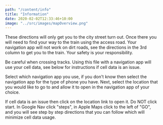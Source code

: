 ```yaml
---
path: "/content/info"
title: "Information"
date: 2020-02-02T12:33:46+10:00
image: "../src/images/mapOverview.png"
---
```


These directions will only get you to the city street turn out. Once there you will need to find your way to the train using the access road. Your navigation app will not work on dirt roads, see the directions in the 3rd column to get you to the train. Your safety is your responsibility.

Be careful when crossing tracks. Using this file with a navigation app will use your cell data, see below for instructions if cell data is an issue.

Select which navigation app you use, if you don't know then select the navigation app for the type of phone you have. Next, select the location that you would like to go to and allow it to open in the navigation app of your choice.

If cell data is an issue then click on the location link to open it. Do NOT click start. In Google Nav click "steps", in Apple Maps click to the left of "GO", and you will see step by step directions that you can follow which will minimize cell data usage.
